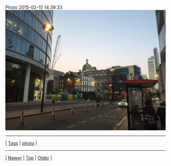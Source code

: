 <!--
title: Photo 2015-02-15 14
date: 2020-06-28T15:02:25.065Z
tags: photo
-->












Photo 2015-02-15 14:39:33
![](111077489147-0.jpg)

<!--BOTTOM-POST-NAVIGATION-->
---

| [Tags](tags.md) | [photo](tag-photo.md) |

---

| [Newer](111072547477.md) | [Top](index.md) | [Older](111712896787.md) |